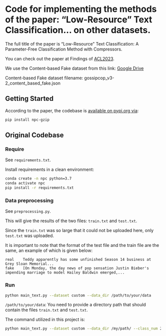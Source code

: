# Code for implementing the methods of the paper: “Low-Resource” Text Classification... on other datasets.

The full title of the paper is “Low-Resource” Text Classification: A Parameter-Free Classification Method with Compressors.

You can check out the paper at Findings of [ACL2023](https://aclanthology.org/2023.findings-acl.426/).

We use the Content-based Fake dataset from this link: [Google Drive](https://drive.google.com/drive/folders/1rLrh5x5UlYskfbhhVyz523MKgmCDyuX2?usp=sharing)

Content-based Fake dataset filename: gossipcop_v3-2_content_based_fake.json

## Getting Started
According to the paper, the codebase is [available on pypi.org via](https://pypi.org/project/npc-gzip):

```sh
pip install npc-gzip
```

## Original Codebase

### Require

See `requirements.txt`.

Install requirements in a clean environment:

```sh
conda create -n npc python=3.7
conda activate npc
pip install -r requirements.txt
```

### Data preprocessing

See `preprocessing.py`.

This will give the results of the two files: `train.txt` and `test.txt`.

Since the `train.txt` was so large that it could not be uploaded here, only `test.txt` was uploaded.

It is important to note that the format of the test file and the train file are the same, an example of which is given below:

```text
real	Teddy apparently has some unfinished Season 14 business at Grey Sloan Memorial...
fake	[On Monday, the day news of pop sensation Justin Bieber's impending marriage to model Hailey Baldwin emerged,...
```

### Run

```sh
python main_text.py --dataset custom --data_dir /path/to/your/data
```

`/path/to/your/data`: You need to provide a directory path that should contain the files `train.txt` and `test.txt`.

The command utilized in this project is:

```sh
python main_text.py --dataset custom --data_dir /my/path/ --class_num 2 --compressor gzip --num_train 500 --num_test 100
```
